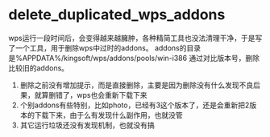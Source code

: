 # delete_duplicated_wps_addons
wps运行一段时间后，会变得越来越臃肿，各种精简工具也没法清理干净，于是写了一个工具，用于删除wps中过时的addons。
addons的目录是%APPDATA%/kingsoft/wps/addons/pools/win-i386
通过对比版本号，删除比较旧的addons。

1. 删除之前没有增加提示，而是直接删除，主要是因为删除没有什么发现不良后果，就算删错了，wps也会重新下载下来
2. 个别addons有些特别，比如photo，已经有3这个版本了，还是会重新把2版本的下载下来，由于么有发现什么副作用，也就没管
3. 其它运行垃圾还没有发现机制，也就没有搞
